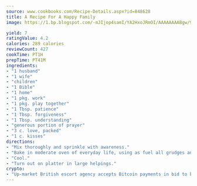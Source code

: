 ```yaml
---
source: www.cookbooks.com/Recipe-Details.aspx?id=848628
title: A Recipe For A Happy Family
image: https://1.bp.blogspot.com/-mJIjop4samI/YA2HxoJRmOI/AAAAAAAABgw/9Q6cN5purxQQ0M3111-VxRXtHYk4x987wCLcBGAsYHQ/s320/19.png

yield: 7
ratingValue: 4.2
calories: 289 calories
reviewCount: 427
cookTime: PT1H
prepTime: PT41M
ingredients:
- "1 husband"
- "1 wife"
- "children"
- "1 Bible"
- "1 home"
- "1 pkg. work"
- "1 pkg. play together"
- "1 Tbsp. patience"
- "1 Tbsp. forgiveness"
- "1 Tbsp. understanding"
- "generous portion of prayer"
- "3 c. love, packed"
- "1 c. kisses"
directions:
- "Mix thoroughly and sprinkle with awareness."
- "Bake in moderate oven of everyday life, using as fuel all grudges and past unpleasantness."
- "Cool."
- "Turn out on platter in large helpings."
crypto:
- "Up-market British escort agency accepts Bitcoin payments in bid to boost worker safety and client anonymity."
---
```


